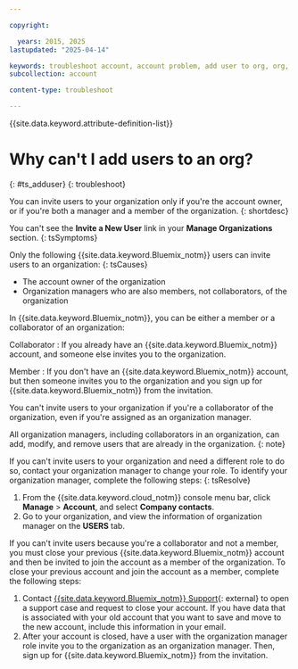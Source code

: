 ```yaml
---

copyright:

  years: 2015, 2025
lastupdated: "2025-04-14"

keywords: troubleshoot account, account problem, add user to org, org, invite user to org
subcollection: account

content-type: troubleshoot

---
```


{{site.data.keyword.attribute-definition-list}}

# Why can't I add users to an org?
{: #ts_adduser}
{: troubleshoot}

You can invite users to your organization only if you're the account owner, or if you're both a manager and a member of the organization.
{: shortdesc}

You can't see the **Invite a New User** link in your **Manage Organizations** section.
{: tsSymptoms}

Only the following {{site.data.keyword.Bluemix_notm}} users can invite users to an organization:
{: tsCauses}

* The account owner of the organization
* Organization managers who are also members, not collaborators, of the organization

In {{site.data.keyword.Bluemix_notm}}, you can be either a member or a collaborator of an organization:

Collaborator
:   If you already have an {{site.data.keyword.Bluemix_notm}} account, and someone else invites you to the organization.

Member
:   If you don't have an {{site.data.keyword.Bluemix_notm}} account, but then someone invites you to the organization and you sign up for {{site.data.keyword.Bluemix_notm}} from the invitation.

You can't invite users to your organization if you're a collaborator of the organization, even if you're assigned as an organization manager.

All organization managers, including collaborators in an organization, can add, modify, and remove users that are already in the organization.
{: note}

If you can't invite users to your organization and need a different role to do so, contact your organization manager to change your role. To identify your organization manager, complete the following steps:
{: tsResolve}

1. From the {{site.data.keyword.cloud_notm}} console menu bar, click **Manage** > **Account**, and select **Company contacts**.
1. Go to your organization, and view the information of organization manager on the **USERS** tab.  

If you can't invite users because you're a collaborator and not a member, you must close your previous {{site.data.keyword.Bluemix_notm}} account and then be invited to join the account as a member of the organization. To close your previous account and join the account as a member, complete the following steps:

1. Contact [{{site.data.keyword.Bluemix_notm}} Support](https://cloud.ibm.com/unifiedsupport/supportcenter){: external} to open a support case and request to close your account. If you have data that is associated with your old account that you want to save and move to the new account, include this information in your email.
1. After your account is closed, have a user with the organization manager role invite you to the organization as an organization manager. Then, sign up for {{site.data.keyword.Bluemix_notm}} from the invitation.
  
